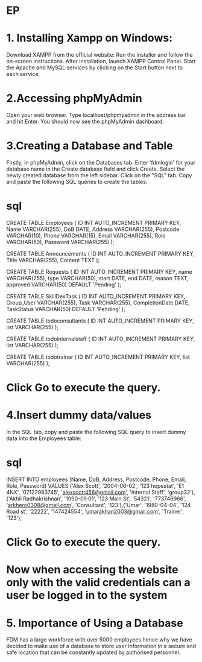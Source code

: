 # EP
# 1. Installing Xampp on Windows:
Download XAMPP from the official website:
Run the installer and follow the on-screen instructions.
After installation, launch XAMPP Control Panel.
Start the Apache and MySQL services by clicking on the Start button next to each service.

# 2.Accessing phpMyAdmin
Open your web browser.
Type localhost/phpmyadmin in the address bar and hit Enter.
You should now see the phpMyAdmin dashboard.

# 3.Creating a Database and Table
Firstly, in phpMyAdmin, click on the Databases tab.
Enter 'fdmlogin' for your database name in the Create database field and click Create.
Select the newly created database from the left sidebar.
Click on the "SQL" tab.
Copy and paste the following SQL queries to create the tables:

# sql
CREATE TABLE Employees (
ID INT AUTO_INCREMENT PRIMARY KEY,
Name VARCHAR(255),
DoB DATE,
Address VARCHAR(255),
Postcode VARCHAR(10),
Phone VARCHAR(15),
Email VARCHAR(255),
Role VARCHAR(50),
Password VARCHAR(255)
);

CREATE TABLE Announcements (
    ID INT AUTO_INCREMENT PRIMARY KEY,
    Title VARCHAR(255),
    Content TEXT
);

CREATE TABLE Requests (
    ID INT AUTO_INCREMENT PRIMARY KEY,
    name VARCHAR(255),
    type VARCHAR(50),
    start DATE,
    end DATE,
    reason TEXT,
    approved VARCHAR(50) DEFAULT 'Pending'
);

CREATE TABLE SkillDevTask (
    ID INT AUTO_INCREMENT PRIMARY KEY,
    Group_User VARCHAR(255),
    Task VARCHAR(255),
    CompletionDate DATE,
    TaskStatus VARCHAR(50) DEFAULT 'Pending'
);

CREATE TABLE todoconsultants (
    ID INT AUTO_INCREMENT PRIMARY KEY,
    list VARCHAR(255)
);

CREATE TABLE todointernalstaff (
    ID INT AUTO_INCREMENT PRIMARY KEY,
    list VARCHAR(255)
);

CREATE TABLE todotrainer (
    ID INT AUTO_INCREMENT PRIMARY KEY,
    list VARCHAR(255)
);


# Click Go to execute the query.

# 4.Insert dummy data/values
In the SQL tab, copy and paste the following SQL query to insert dummy data into the Employees table:
# sql
INSERT INTO employees (Name, DoB, Address, Postcode, Phone, Email, Role, Password)
VALUES ('Alex Scott', '2004-06-02', '123 hopestat', 'E1 4NX', '07122983745', 'alexscott456@gmail.com', 'Internal Staff', 'group32'),('Akhil Radhakrishnan', '1990-01-01', '123 Main St', '54321', '773746966', 'arkhero0308@gmail.com', 'Consultant', '123'),('Umar', '1980-04-04', '124 Road st', '22222', '147424554', 'umarakhan2003@gmail.com', 'Trainer', '123');


# Click Go to execute the query.

# Now when accessing the website only with the valid credentials can a user be logged in to the system

# 5. Importance of Using a Database
FDM has a large workforce with over 5000 employees hence why we have decided to make use of a database to store user information in a secure and safe location that can be constantly updated by authorised personnel.